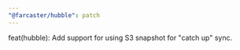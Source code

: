 ```yaml
---
"@farcaster/hubble": patch
---
```


feat(hubble): Add support for using S3 snapshot for "catch up" sync.
